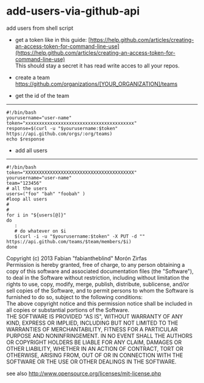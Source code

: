 add-users-via-github-api
========================

add users from shell script



- get a token like in this guide:
[https://help.github.com/articles/creating-an-access-token-for-command-line-use](https://help.github.com/articles/creating-an-access-token-for-command-line-use)  
This should stay a secret it has read write acces to all your repos.  

- create a team https://github.com/organizations/[YOUR_ORGANIZATION]/teams
- get the id of the team  

-----------------

    #!/bin/bash
    yourusername="user-name"
    token="xxxxxxxxxxxxxxxxxxxxxxxxxxxxxxxxxxxxxxxx"
    response=$(curl -u "$yourusername:$token" https://api.github.com/orgs/:org/teams)
    echo $response


- add all users  

-----------------

    #!/bin/bash
    token="XXXXXXXXXXXXXXXXXXXXXXXXXXXXXXXXXXXXXXXX"
    yourusername="user-name"
    team="123456"
    # all the users
    users=("foo" "bah" "foobah" )
    #loop all users
    #
    #
    for i in "${users[@]}"
    do
       :
       # do whatever on $i
       $(curl -i -u "$yourusername:$token" -X PUT -d "" https://api.github.com/teams/$team/members/$i)
    done



Copyright (c)  2013 Fabian "fabiantheblind" Morón Zirfas  
Permission is hereby granted, free of charge, to any person obtaining a copy of this software and associated documentation files (the "Software"), to deal in the Software  without restriction, including without limitation the rights to use, copy, modify, merge, publish, distribute, sublicense, and/or sell copies of the Software, and to  permit persons to whom the Software is furnished to do so, subject to the following conditions:  
The above copyright notice and this permission notice shall be included in all copies or substantial portions of the Software.  
THE SOFTWARE IS PROVIDED "AS IS", WITHOUT WARRANTY OF ANY KIND, EXPRESS OR IMPLIED, INCLUDING BUT NOT LIMITED TO THE WARRANTIES OF MERCHANTABILITY, FITNESS FOR A  PARTICULAR PURPOSE AND NONINFRINGEMENT. IN NO EVENT SHALL THE AUTHORS OR COPYRIGHT HOLDERS BE LIABLE FOR ANY CLAIM, DAMAGES OR OTHER LIABILITY, WHETHER IN AN ACTION OF  CONTRACT, TORT OR OTHERWISE, ARISING FROM, OUT OF OR IN CONNECTION WITH THE SOFTWARE OR THE USE OR OTHER DEALINGS IN THE SOFTWARE.  

see also http://www.opensource.org/licenses/mit-license.php

